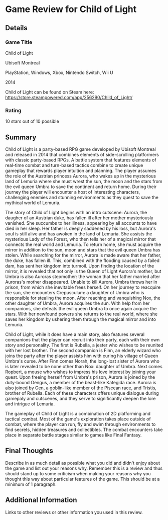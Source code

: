# Game Review for Child of Light

## Details

### Game Title

Child of Light

Ubisoft Montreal

PlayStation, Windows, Xbox, Nintendo Switch, Wii U

2014 

Child of Light can be found on Steam here: https://store.steampowered.com/app/256290/Child_of_Light/

### Rating

10 stars out of 10 possible

## Summary

Child of Light is a party-based RPG game developed by Ubisoft Montreal and released in 2014 that combines elements of side-scrolling platformers with classic party-based RPGs. A battle system that features elements of real-time combat and turn-based tactics combine to create unique gameplay that rewards player intuition and planning. The player assumes the role of the Austrian princess Aurora, who wakes up in the mysterious land of Lemuria where she must wrest the sun, the moon and the stars from the evil queen Umbra to save the continent and return home. During their journey the player will encounter a host of interesting characters, challenging enemies and stunning environments as they quest to save the mythical world of Lemuria. 

The story of Child of Light begins with an intro cutscene: Aurora, the daugher of an Austrian duke, has fallen ill after her mother mysteriously vanished. She succumbs to her illness, appearing by all accounts to have died in her sleep. Her father is deeply saddened by his loss, but Aurora's soul is still alive and has awoken in the land of Lemuria. She assists the mysterious Lady of the Forest, who then tells her of a magical mirror that connects the real world and Lemuria. To return home, she must acquire the mirror in addition to the sun, moon and stars that the evil queen Umbra has stolen. While searching for the mirror, Aurora is made aware that her father, the duke, has fallen ill. This, combined with the flooding caused by a failed dam, has sent her kingdom into turmoil. Upon finding the location of the mirror, it is revealed that not only is the Queen of Light Aurora's mother, but Umbra is also Auroras stepmother: the woman that her father married after Auroras's mother disappeared. Unable to kill Aurora, Umbra throws her in prison, from which she inevitable frees herself. On her journey to reacquire the sun, she encounters Crepusculum: a daughter of Umbra who is responsible for stealing the moon. After reaching and vanquishing Nox, the other daughter of Umbra, Aurora acquires the sun. With help from her companions, she defeats the evil queen Umbra to once again acquire the stars. With her newfound powers she returns to the real world, where she saves her kingdom by ushering them through the magical mirror and into Lemuria. 

Child of Light, while it does have a main story, also features several companions that the player can recruit into their party, each with their own story and personality. The first is Rubella, a jester who wishes to be reunited with her lost brother. The second companion is Finn, an elderly wizard who joins the party after the player assists him with curing his village of Queen Umbra's curse. After Finn comes Norah, the long-lost sister of Aurora who is later revealed to be none other than Nox: daughter of Umbra. Next comes Ropbert, a mouse who wishes to impress his love interest by joining your quest. Upon freeing herself from Umbra's prison, Aurora is joined by the duty-bound Oengus, a member of the beast-like Kategida race. Aurora is also joined by Gen, a goblin-like member of the Piscean race, and Tristis, brother of Rubella. Each of these characters offers unique dialogue during gamepaly and cutscenes, and they serve to significantly deepen the lore and intrigue of Lemuria.

The gameplay of Child of Light is a combination of 2D platforming and tactical combat. Most of the game's exploration takes place outside of combat, where the player can run, fly and swim through environments to find secrets, hidden treasures and collectibles. The combat encounters take place in separate battle stages similar to games like Final Fantasy. 


## Final Thoughts

Describe in as much detail as possible what you did and didn't enjoy about the
game and list out your reasons why. Remember this is a review and thus should
stand up to some criticism when making your reasons why you thought this way
about particular features of the game. This should be at a minimum of 1
paragraph.

## Additional Information

Links to other reviews or other information you used in this review.
